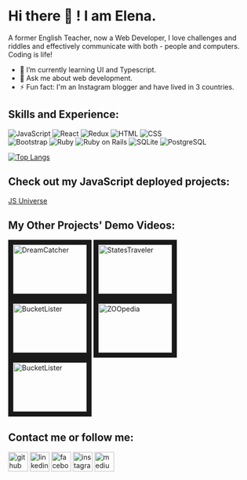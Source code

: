 # Hi there 👋 ! I am Elena.

A former English Teacher, now a Web Developer, I love challenges and riddles and effectively communicate with both - people and computers. Coding is life!

- 🌱 I’m currently learning UI and Typescript.
- 💬 Ask me about web development.
- ⚡ Fun fact: I'm an Instagram blogger and have lived in 3 countries.

## Skills and Experience:
<!-- JS / REACT / REDUX / RUBY / RAILS / SINATRA / SQL / POSTGRES / SQLITE / HTML / CSS / BOOTSTRAP -->

<p>
  <img alt="JavaScript" src="https://img.shields.io/badge/JavaScript-F7DF1E?logo=javascript&logoColor=white&style=plastic" />
  <img alt="React" src="https://img.shields.io/badge/React-61DAFB?logo=react&logoColor=white&style=plastic" />
  <img alt="Redux" src="https://img.shields.io/badge/Redux-764BC?logo=redux&logoColor=white&style=flat" />
  <img alt="HTML" src="https://img.shields.io/badge/HTML-E34F26?logo=html5&logoColor=white&style=flat" />
  <img alt="CSS" src="https://img.shields.io/badge/CSS-1572B6?logo=css3&logoColor=white&style=for-the-badge" />
 <br />
  <img alt="Bootstrap" src="https://img.shields.io/badge/Bootstrap-7952B3?logo=bootstrap&logoColor=white&style=for-the-badge" />
  <img alt="Ruby" src="https://img.shields.io/badge/Ruby-CC342D?logo=ruby&logoColor=white&style=for-the-badge" />
  <img alt="Ruby on Rails" src="https://img.shields.io/badge/Ruby on Rails-CC0000?logo=ruby-on-rails&logoColor=white&style=for-the-badge" />
  <img alt="SQLite" src="https://img.shields.io/badge/Sqlite-003B57?logo=sqlite&logoColor=white&style=for-the-badge" />
  <img alt="PostgreSQL" src="https://img.shields.io/badge/postgresql-4169E1?logo=postgresql&logoColor=white&style=for-the-badge" />
</p>


[![Top Langs](https://github-readme-stats.vercel.app/api/top-langs/?username=Elena-Weber&layout=compact&langs_count=10&theme=tokyonight)](https://github.com/anuraghazra/github-readme-stats)

<!-- [![Anurag's GitHub stats](https://github-readme-stats.vercel.app/api?username=Elena-Weber&show_icons=true&theme=tokyonight&count_private=true)](https://github.com/anuraghazra/github-readme-stats) -->

## Check out my JavaScript deployed projects:
[JS Universe](https://gelatinous-apricot-lillipilli.glitch.me)

## My Other Projects' Demo Videos:
<a href="http://www.youtube.com/watch?feature=player_embedded&v=X1MBd6Rv0yg
" target="_blank"><img src="http://img.youtube.com/vi/X1MBd6Rv0yg/0.jpg" 
alt="DreamCatcher" width="150" height="100" border="10" /></a>
<a href="http://www.youtube.com/watch?feature=player_embedded&v=WLQMcfGlIHo
" target="_blank"><img src="http://img.youtube.com/vi/WLQMcfGlIHo/0.jpg" 
alt="StatesTraveler" width="150" height="100" border="10" /></a>
<a href="http://www.youtube.com/watch?feature=player_embedded&v=3LAa_We8CC4
" target="_blank"><img src="http://img.youtube.com/vi/3LAa_We8CC4/0.jpg" 
alt="BucketLister" width="150" height="100" border="10" /></a>
<a href="http://www.youtube.com/watch?feature=player_embedded&v=cwrpHJvBk2k
" target="_blank"><img src="http://img.youtube.com/vi/cwrpHJvBk2k/0.jpg" 
alt="ZOOpedia" width="150" height="100" border="10" /></a>
<a href="http://www.youtube.com/watch?feature=player_embedded&v=tSHxcHZLaok
" target="_blank"><img src="http://img.youtube.com/vi/tSHxcHZLaok/0.jpg" 
alt="BucketLister" width="150" height="100" border="10" /></a>

## Contact me or follow me:
[<img src='https://cdn.jsdelivr.net/npm/simple-icons@3.0.1/icons/github.svg' alt='github' height='40'>](https://github.com/Elena-Weber)  [<img src='https://cdn.jsdelivr.net/npm/simple-icons@3.0.1/icons/linkedin.svg' alt='linkedin' height='40'>](https://www.linkedin.com/in/elenaweber/)  [<img src='https://cdn.jsdelivr.net/npm/simple-icons@3.0.1/icons/facebook.svg' alt='facebook' height='40'>](https://www.facebook.com/elenaweber.d)  [<img src='https://cdn.jsdelivr.net/npm/simple-icons@3.0.1/icons/instagram.svg' alt='instagram' height='40'>](https://www.instagram.com/elena_in_america/)  [<img src='https://cdn.jsdelivr.net/npm/simple-icons@3.0.1/icons/medium.svg' alt='medium' height='40'>](https://teacher-in-tech.medium.com/)  
